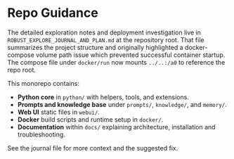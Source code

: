 # Repo Guidance

The detailed exploration notes and deployment investigation live in
`ROBUST_EXPLORE_JOURNAL_AND_PLAN.md` at the repository root. That file
summarizes the project structure and originally highlighted a docker-compose
volume path issue which prevented successful container startup. The compose
file under `docker/run` now mounts `../..:/a0` to reference the repo root.

This monorepo contains:

- **Python core** in `python/` with helpers, tools, and extensions.
- **Prompts and knowledge base** under `prompts/`, `knowledge/`, and `memory/`.
- **Web UI** static files in `webui/`.
- **Docker** build scripts and runtime setup in `docker/`.
- **Documentation** within `docs/` explaining architecture, installation and troubleshooting.

See the journal file for more context and the suggested fix.
